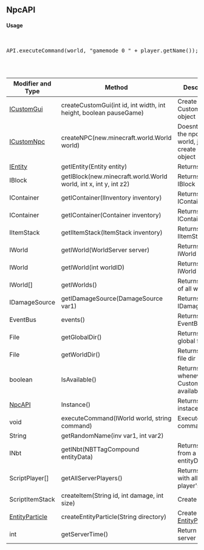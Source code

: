 ## NpcAPI


#### Usage     
<br>

<pre>
API.executeCommand(world, "gamemode 0 " + player.getName());
</pre>

<br>
<br>


Modifier and Type | Method | Description
------- | ------------- | -------------------------------------------------------------
[ICustomGui](https://github.com/PewDizinho/CustomNPCPlus-Script-Documentation/blob/main/CustomGui/ICustomGui.md) | createCustomGui(int id, int width, int height, boolean pauseGame) | Create a CustomGUI object
[ICustomNpc](https://github.com/PewDizinho/CustomNPCPlus-Script-Documentation/blob/main/IEntity/ICustomNPC.md) | createNPC(new.minecraft.world.World world) | Doesnt spawn the npc in the world, just create a NPC object
[IEntity](http://www.kodevelopment.nl/customnpcs/api/1.7.10/) | getIEntity(Entity entity) | Returns a entity
IBlock | getIBlock(new.minecraft.world.World world, int x, int y, int z2) | Returns a IBlock
IContainer | getIContainer(IInventory inventory) | Returns a IContainer
IContainer | getIContainer(Container inventory) | Returns a IContainer
IItemStack | getIItemStack(ItemStack inventory) | Returns a IItemStack
IWorld | getIWorld(WorldServer server) | Returns a IWorld
IWorld | getIWorld(int worldID) | Returns a IWorld
IWorld[] | getIWorlds() | Returns a [array](https://www.google.com/url?sa=t&rct=j&q=&esrc=s&source=web&cd=&cad=rja&uact=8&ved=2ahUKEwiEwKignsj1AhVRLLkGHf4tBL4QFnoECAwQAQ&url=https%3A%2F%2Fdeveloper.mozilla.org%2Fpt-BR%2Fdocs%2FWeb%2FJavaScript%2FReference%2FGlobal_Objects%2FArray%2F&usg=AOvVaw2Y5uA8WNuvhCxjMzgsUl-I) of all worlds
IDamageSource | getIDamageSource(DamageSource var1) | Returns IDamageSource
EventBus | events() | Returns a EventBus
File | getGlobalDir() | Returns a global file dir
File | getWorldDir() | Returns world file dir
boolean | IsAvailable() | Returns whenever CustomNPC is available
[NpcAPI](https://github.com/PewDizinho/CustomNPCPlus-Script-Documentation/blob/main/API/NpcAPI.md) | Instance() | Returns NpcAPI instace
void | executeCommand(IWorld world, string command) | Execute a command
String | getRandomName(inv var1, int var2) | 
INbt | getINbt(NBTTagCompound entityData) | Returns a INBT from a entityData
ScriptPlayer[] | getAllServerPlayers() | Returns a [array](https://www.google.com/url?sa=t&rct=j&q=&esrc=s&source=web&cd=&cad=rja&uact=8&ved=2ahUKEwiEwKignsj1AhVRLLkGHf4tBL4QFnoECAwQAQ&url=https%3A%2F%2Fdeveloper.mozilla.org%2Fpt-BR%2Fdocs%2FWeb%2FJavaScript%2FReference%2FGlobal_Objects%2FArray%2F&usg=AOvVaw2Y5uA8WNuvhCxjMzgsUl-I) with all online player's online
ScriptItemStack | createItem(String id, int damage, int size) | Create a item
[EntityParticle](https://github.com/PewDizinho/CustomNPCPlus-Script-Documentation/blob/main/IEntity/IEntityParticle.md) | createEntityParticle(String directory) | Create a [EntityParticle](https://github.com/PewDizinho/CustomNPCPlus-Script-Documentation/blob/main/IEntity/IEntityParticle.md)
int | getServerTime() | Return total server time
